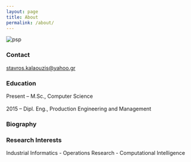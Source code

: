 ```yaml
---
layout: page
title: About
permalink: /about/
---
```



![psp](http://tracer.lcc.uma.es/problems/psp/ingsw-instance.gif )


### Contact
[stavros.kalaouzis@yahoo.gr](mailto:stavros.kalaouzis@yahoo.gr)

### Education
Present – M.Sc., Computer Science       <br />                                                  
2015 – Dipl. Eng., Production Engineering and Management

### Biography 


### Research Interests
Industrial Informatics - Operations Research - Computational Intelligence


